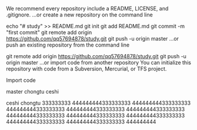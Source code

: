 We recommend every repository include a README, LICENSE, and .gitignore.
…or create a new repository on the command line

echo "# study" >> README.md
git init
git add README.md
git commit -m "first commit"
git remote add origin https://github.com/qq57694878/study.git
git push -u origin master
…or push an existing repository from the command line

git remote add origin https://github.com/qq57694878/study.git
git push -u origin master
…or import code from another repository
You can initialize this repository with code from a Subversion, Mercurial, or TFS project.

Import code

master chongtu ceshi 

ceshi chongtu
333333333
444444444333333333
444444444333333333
444444444333333333
444444444333333333
444444444333333333
444444444333333333
444444444333333333
444444444333333333
444444444333333333
444444444333333333
444444444

